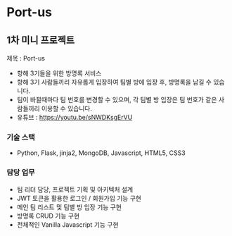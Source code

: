 # Port-us

## 1차 미니 프로젝트

제목 : Port-us

* 항해 3기들을 위한 방명록 서비스
* 항해 3기 사람들끼리 자유롭게 입장하여 팀별 방에 입장 후, 방명록을 남길 수 있습니다.
* 팀이 바뀔때마다 팀 번호를 변경할 수 있으며, 각 팀별 방 입장은 팀 번호가 같은 사람들끼리 이용할 수 있습니다.
* 유튜브 : https://youtu.be/sNWDKsgErVU

### 기술 스택
* Python, Flask, jinja2, 	MongoDB, Javascript, HTML5, CSS3

### 담당 업무
* 팀 리더 담당, 프로젝트 기획 및 아키텍처 설계
* JWT 토큰을 활용한 로그인 / 회원가입 기능 구현
* 메인 팀 리스트 및 팀별 방 입장 기능 구현
* 방명록 CRUD 기능 구현
* 전체적인 Vanilla Javascript 기능 구현



